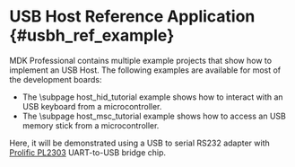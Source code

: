 # USB Host Reference Application {#usbh_ref_example}

MDK Professional contains multiple example projects that show how to implement an USB Host. The following examples are
available for most of the development boards:

- The \subpage host_hid_tutorial example shows how to interact with an USB keyboard from a microcontroller.
- The \subpage host_msc_tutorial example shows how to access an USB memory stick from a microcontroller.

Here, it will be demonstrated using a USB to serial RS232 adapter with [Prolific PL2303](https://www.prolific.com.tw/US/index.aspx) UART-to-USB bridge chip.
